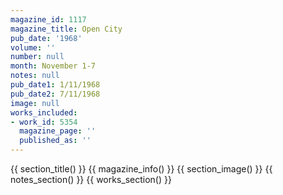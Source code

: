 ```yaml
---
magazine_id: 1117
magazine_title: Open City
pub_date: '1968'
volume: ''
number: null
month: November 1-7
notes: null
pub_date1: 1/11/1968
pub_date2: 7/11/1968
image: null
works_included:
- work_id: 5354
  magazine_page: ''
  published_as: ''
---
```


{{ section_title() }}
{{ magazine_info() }}
{{ section_image() }}
{{ notes_section() }}
{{ works_section() }}
